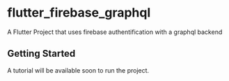 # flutter_firebase_graphql

A Flutter Project that uses firebase authentification with a graphql backend

## Getting Started

A tutorial will be available soon to run the project.